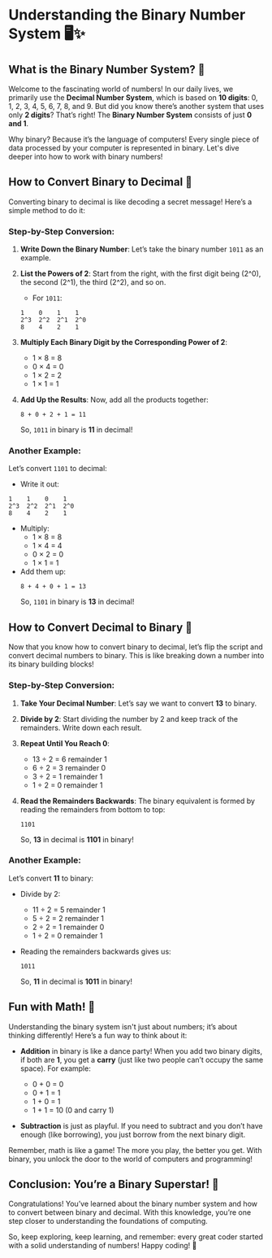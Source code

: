 
# Understanding the Binary Number System 🖥️✨

## What is the Binary Number System? 🧐

Welcome to the fascinating world of numbers! In our daily lives, we primarily use the **Decimal Number System**, which is based on **10 digits**: 0, 1, 2, 3, 4, 5, 6, 7, 8, and 9. But did you know there’s another system that uses only **2 digits**? That’s right! The **Binary Number System** consists of just **0 and 1**. 

Why binary? Because it’s the language of computers! Every single piece of data processed by your computer is represented in binary. Let's dive deeper into how to work with binary numbers!

## How to Convert Binary to Decimal 🔄

Converting binary to decimal is like decoding a secret message! Here’s a simple method to do it:

### Step-by-Step Conversion:

1. **Write Down the Binary Number**: Let’s take the binary number `1011` as an example.
2. **List the Powers of 2**: Start from the right, with the first digit being \(2^0\), the second \(2^1\), the third \(2^2\), and so on.
   - For `1011`:
   ```
   1    0    1    1
   2^3  2^2  2^1  2^0
   8    4    2    1
   ```
3. **Multiply Each Binary Digit by the Corresponding Power of 2**:
   - 1 × 8 = 8
   - 0 × 4 = 0
   - 1 × 2 = 2
   - 1 × 1 = 1

4. **Add Up the Results**: Now, add all the products together:
   ```
   8 + 0 + 2 + 1 = 11
   ```
   So, `1011` in binary is **11** in decimal!

### Another Example:
Let’s convert `1101` to decimal:
- Write it out:
```
1    1    0    1
2^3  2^2  2^1  2^0
8    4    2    1
```
- Multiply:
   - 1 × 8 = 8
   - 1 × 4 = 4
   - 0 × 2 = 0
   - 1 × 1 = 1
- Add them up:
   ```
   8 + 4 + 0 + 1 = 13
   ```
   So, `1101` in binary is **13** in decimal!

## How to Convert Decimal to Binary 🌟

Now that you know how to convert binary to decimal, let’s flip the script and convert decimal numbers to binary. This is like breaking down a number into its binary building blocks!

### Step-by-Step Conversion:

1. **Take Your Decimal Number**: Let’s say we want to convert **13** to binary.
2. **Divide by 2**: Start dividing the number by 2 and keep track of the remainders. Write down each result.
3. **Repeat Until You Reach 0**:
   - 13 ÷ 2 = 6 remainder 1
   - 6 ÷ 2 = 3 remainder 0
   - 3 ÷ 2 = 1 remainder 1
   - 1 ÷ 2 = 0 remainder 1

4. **Read the Remainders Backwards**: The binary equivalent is formed by reading the remainders from bottom to top:
   ```
   1101
   ```
   So, **13** in decimal is **1101** in binary!

### Another Example:
Let’s convert **11** to binary:
- Divide by 2:
   - 11 ÷ 2 = 5 remainder 1
   - 5 ÷ 2 = 2 remainder 1
   - 2 ÷ 2 = 1 remainder 0
   - 1 ÷ 2 = 0 remainder 1

- Reading the remainders backwards gives us:
   ```
   1011
   ```
   So, **11** in decimal is **1011** in binary!

## Fun with Math! 🎉

Understanding the binary system isn't just about numbers; it’s about thinking differently! Here’s a fun way to think about it:

- **Addition** in binary is like a dance party! When you add two binary digits, if both are **1**, you get a **carry** (just like two people can’t occupy the same space). For example:
  - 0 + 0 = 0
  - 0 + 1 = 1
  - 1 + 0 = 1
  - 1 + 1 = 10 (0 and carry 1)

- **Subtraction** is just as playful. If you need to subtract and you don’t have enough (like borrowing), you just borrow from the next binary digit.

Remember, math is like a game! The more you play, the better you get. With binary, you unlock the door to the world of computers and programming!

## Conclusion: You’re a Binary Superstar! 🌟

Congratulations! You’ve learned about the binary number system and how to convert between binary and decimal. With this knowledge, you’re one step closer to understanding the foundations of computing. 

So, keep exploring, keep learning, and remember: every great coder started with a solid understanding of numbers! Happy coding! 🎉
